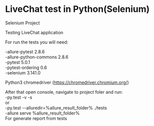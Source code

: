 # LiveChat test in Python(Selenium)
Selenium Project

Testing LiveChat application

For run the tests you will need:

-allure-pytest                   2.8.6\
-allure-python-commons           2.8.6\
-pytest                          5.0.1\
-pytest-ordering                 0.6\
-selenium                        3.141.0


Python3
chromedriver (https://chromedriver.chromium.org/)



After that open console, navigate to project foler and run:\
-py.test -v -s\
or \
-py.test --alluredir=%allure_result_folder% ./tests\
-allure serve %allure_result_folder%\
For generate report from tests


